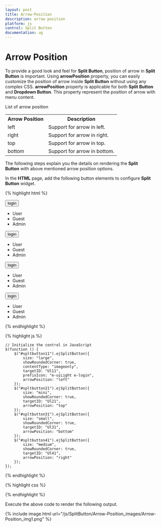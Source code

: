 ```yaml
---
layout: post
title: Arrow-Position
description: arrow position
platform: js
control: Split Button
documentation: ug
---
```


# Arrow Position

To provide a good look and feel for **Split Button**, position of arrow in **Split Button** is important. Using **arrowPosition** property, you can easily customize the position of arrow inside **Split Button** without using any complex CSS. **arrowPosition** property is applicable for both **Split Button** and **Dropdown Button**. This property represent the position of arrow with menu content.

List of arrow position

<table><tr>
<th>
Arrow Position</th><th>Description</th></tr>
<tr>
<td>
left</td><td>
Support for arrow in left.</td></tr>
<tr>
<td>
right</td><td>
Support for arrow in right. </td></tr>
<tr>
<td>
top</td><td>
Support for arrow in top. </td></tr>
<tr>
<td>
bottom</td><td>
Support for arrow in bottom.</td></tr>
</table>


The following steps explain you the details on rendering the **Split Button** with above mentioned arrow position options.

In the **HTML** page, add the following button elements to configure **Split Button** widget.

{% highlight html %}

<div class="control">
    <button id="spltbutton11">login</button>
    <ul id="Ul11">
        <li><span>User</span></li>
        <li><span>Guest</span></li>
        <li><span>Admin</span></li>
    </ul>
    <button id="spltbutton21">login</button>
    <ul id="Ul21">
        <li><span>User</span></li>
        <li><span>Guest</span></li>
        <li><span>Admin</span></li>
    </ul>
    <button id="spltbutton31">login</button>
    <ul id="Ul31">
        <li><span>User</span></li>
        <li><span>Guest</span></li>
        <li><span>Admin</span></li>
    </ul>
    <button id="spltbutton41">login</button>
    <ul id="Ul41">
        <li><span>User</span></li>
        <li><span>Guest</span></li>
        <li><span>Admin</span></li>
    </ul>
</div>

{% endhighlight %}

{% highlight js %}


    // Initialize the control in JavaScript
    $(function () {
        $("#spltbutton11").ejSplitButton({
            size: "large",
            showRoundedCorner: true,
            contentType: "imageonly",
            targetID: "Ul11",
            prefixIcon: "e-uiLight e-login",
            arrowPosition: "left"
        });
        $("#spltbutton21").ejSplitButton({
            size: "mini",
            showRoundedCorner: true,
            targetID: "Ul21",
            arrowPosition: "top"
        });
        $("#spltbutton31").ejSplitButton({
            size: "small",
            showRoundedCorner: true,
            targetID: "Ul31",
            arrowPosition: "bottom"
        });
        $("#spltbutton41").ejSplitButton({
            size: "medium",
            showRoundedCorner: true,
            targetID: "Ul41",
            arrowPosition: "right"
        });
    });


{% endhighlight %}

{% highlight css %}
<style>
    .e-split {
        float: left;
        padding-left: 65px;
    }
</style>

{% endhighlight %}

Execute the above code to render the following output.

{% include image.html url="/js/SplitButton/Arrow-Position_images/Arrow-Position_img1.png" %}



